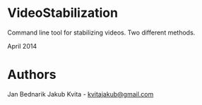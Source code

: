 VideoStabilization
==================
Command line tool for stabilizing videos. Two different methods.

April 2014

Authors
=======
Jan Bednarik
Jakub Kvita - kvitajakub@gmail.com
